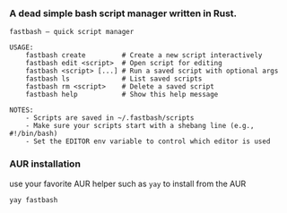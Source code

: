### A dead simple bash script manager written in Rust.

```
fastbash — quick script manager

USAGE:
    fastbash create         # Create a new script interactively
    fastbash edit <script>  # Open script for editing
    fastbash <script> [...] # Run a saved script with optional args
    fastbash ls             # List saved scripts
    fastbash rm <script>    # Delete a saved script
    fastbash help           # Show this help message

NOTES:
    - Scripts are saved in ~/.fastbash/scripts
    - Make sure your scripts start with a shebang line (e.g., #!/bin/bash)
    - Set the EDITOR env variable to control which editor is used
```

### AUR installation
use your favorite AUR helper such as `yay` to install from the AUR
```
yay fastbash
```
